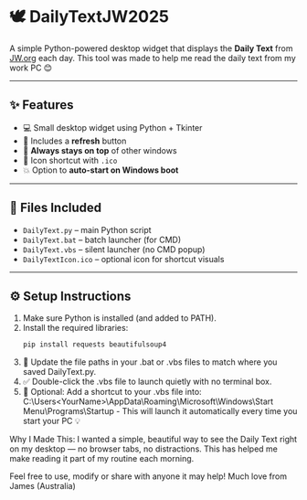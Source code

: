 # 🕊️ DailyTextJW2025

A simple Python-powered desktop widget that displays the **Daily Text** from [JW.org](https://wol.jw.org/en/wol/h/r1/lp-e) each day.
 This tool was made to help me read the daily text from my work PC 😊

---

## ✨ Features
- 💻 Small desktop widget using Python + Tkinter
- 🔁 Includes a **refresh** button
- 📌 **Always stays on top** of other windows
- 💾 Icon shortcut with `.ico` 
- 💥 Option to **auto-start on Windows boot**

---

## 📁 Files Included
- `DailyText.py` – main Python script
- `DailyText.bat` – batch launcher (for CMD)
- `DailyText.vbs` – silent launcher (no CMD popup)
- `DailyTextIcon.ico` – optional icon for shortcut visuals

---

## ⚙️ Setup Instructions

1. Make sure Python is installed (and added to PATH).
2. Install the required libraries:
   ```bash
   pip install requests beautifulsoup4
3. 🔧 Update the file paths in your .bat or .vbs files to match where you saved DailyText.py.
4. ✅ Double-click the .vbs file to launch quietly with no terminal box.
5. 🚀 Optional: Add a shortcut to your .vbs file into: C:\Users\<YourName>\AppData\Roaming\Microsoft\Windows\Start Menu\Programs\Startup - This will launch it automatically every time you start your PC 💡


Why I Made This:
I wanted a simple, beautiful way to see the Daily Text right on my desktop — no browser tabs, no distractions. 
This has helped me make reading it part of my routine each morning.

Feel free to use, modify or share with anyone it may help! 
Much love from James (Australia)
